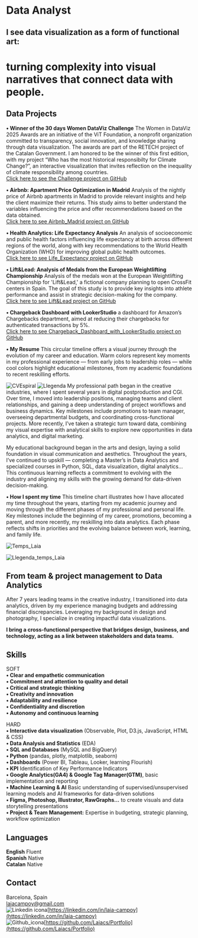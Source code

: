# Data Analyst

## I see data visualization as a form of functional art:
# turning complexity into visual narratives that connect data with people.



## Data Projects
**• Winner of the 30 days Women DataViz Challenge** The Women in DataViz 2025 Awards are an initiative of the ViT Foundation, a nonprofit organization committed to transparency, social innovation, and knowledge sharing through data visualization. The awards are part of the RETECH project of the Catalan Government. I am honored to be the winner of this first edition, with my project “Who has the most historical responsibilty for Climate Change?”, an interactive visualization that invites reflection on the inequality of climate responsibility among countries.    
[Click here to see the Challenge project on GitHub](https://github.com/Laiacs/Portfolio/blob/main/DataViz_Challenge_Award/)  

**• Airbnb: Apartment Price Optimization in Madrid** Analysis of the nightly price of Airbnb apartments in Madrid to provide relevant insights and help the client maximize their returns. This study aims to better understand the variables influencing the price and offer recommendations based on the data obtained.    
[Click here to see Airbnb_Madrid project on GitHub](https://github.com/Laiacs/Portfolio/tree/main/Airbnb_Madrid)  

**• Health Analytics: Life Expectancy Analysis** An analysis of socioeconomic and public health factors influencing life expectancy at birth across different regions of the world, along with key recommendations to the World Health Organization (WHO) for improving global public health outcomes.  
[Click here to see Life_Expectancy project on GitHub](https://github.com/Laiacs/Portfolio/tree/main/Life_Expectancy)  

**• Lift&Lead: Analysis of Medals from the European Weightlifting Championship** Analysis of the medals won at the European Weightlifting Championship for 'Lift&Lead,' a fictional company planning to open CrossFit centers in Spain. The goal of this study is to provide key insights into athlete performance and assist in strategic decision-making for the company.  
[Click here to see Lift&Lead project on GitHub](https://github.com/Laiacs/Portfolio/tree/main/Lift_&_Lead)  

**• Chargeback Dashboard with LookerStudio** a dashboard for Amazon’s Chargebacks department, aimed at reducing their chargebacks for authenticated transactions by 5%.  
[Click here to see Chargeback_Dashboard_with_LookerStudio project on GitHub](https://github.com/Laiacs/Portfolio/tree/main/Chargeback_Dashboard_with_LookerStudio) 

**• My Resume** This circular timeline offers a visual journey through the evolution of my career and education. Warm colors represent key moments in my professional experience — from early jobs to leadership roles — while cool colors highlight educational milestones, from my academic foundations to recent reskilling efforts.

![CVEspiral](CV_Espiral_01.jpg)
![Llegenda](Llegenda_03.png)
My professional path began in the creative industries, where I spent several years in digital postproduction and CGI. Over time, I moved into leadership positions, managing teams and client relationships, and gaining a deep understanding of project workflows and business dynamics. Key milestones include promotions to team manager, overseeing departmental budgets, and coordinating cross-functional projects. More recently, I’ve taken a strategic turn toward data, combining my visual expertise with analytical skills to explore new opportunities in data analytics, and digital marketing.

My educational background began in the arts and design, laying a solid foundation in visual communication and aesthetics. Throughout the years, I’ve continued to upskill — completing a Master’s in Data Analytics and specialized courses in Python, SQL, data visualization, digital analytics... This continuous learning reflects a commitment to evolving with the industry and aligning my skills with the growing demand for data-driven decision-making.  

**• How I spent my time** This timeline chart illustrates how I have allocated my time throughout the years, starting from my academic journey and moving through the different phases of my professional and personal life. Key milestones include the beginning of my career, promotions, becoming a parent, and more recently, my reskilling into data analytics. Each phase reflects shifts in priorities and the evolving balance between work, learning, and family life.  

![Temps_Laia](temps_Laia_04.png)


![Llegenda_temps_Laia](llegenda_temps_Laia_03.png)

## From team & project management to Data Analytics
After 7 years leading teams in the creative industry, I transitioned into data analytics, driven by my experience managing budgets and addressing financial discrepancies. Leveraging my background in design and photography, I specialize in creating impactful data visualizations. 

**I bring a cross-functional perspective that bridges design, business, and technology, acting as a link between stakeholders and data teams.**

## Skills  
SOFT  
**• Clear and empathetic communication**  
**• Commitment and attention to quality and detail**  
**• Critical and strategic thinking**  
**• Creativity and innovation**  
**• Adaptability and resilience**  
**• Confidentiality and discretion**  
**• Autonomy and continuous learning**  

HARD  
**• Interactive data visualization** (Observable, Plot, D3.js, JavaScript, HTML & CSS)  
**• Data Analysis and Statistics** (EDA)  
**• SQL and Databases** (MySQL and BigQuery)  
**• Python** (pandas, plotly, matplotlib, seaborn)  
**• Dashboards** (Power BI, Tableau, Looker, learning Flourish)  
**• KPI** Identification of Key Performance Indicators  
**• Google Analytics(GA4) & Google Tag Manager(GTM)**, basic implementation and reporting  
**• Machine Learning & AI** Basic understanding of supervised/unsupervised learning models and AI frameworks for data-driven solutions  
**• Figma, Photoshop, Illustrator, RawGraphs...** to create visuals and data storytelling presentations  
**• Project & Team Management:** Expertise in budgeting, strategic planning, workflow optimization  

## Languages  

**English**
Fluent  
**Spanish**
Native  
**Catalan**
Native

## Contact  
Barcelona, Spain  
laiacampoy@gmail.com  
![Linkedin icona](Linkedin_20px.png)[https://linkedin.com/in/laia-campoy](https://linkedin.com/in/laia-campoy)  
![Github_icona](github_20px.png)[https://github.com/Laiacs/Portfolio](https://github.com/Laiacs/Portfolio)  

